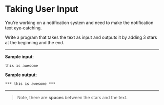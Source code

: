 # Taking User Input

You're working on a notification system and need to make the notification text eye-catching.

Write a program that takes the text as input and outputs it by adding 3 stars at the beginning and the end.

---

**Sample input**: 
```
this is awesome
```

**Sample output**: 
```
*** this is awesome ***
```

---

>Note, there are **spaces** between the stars and the text.